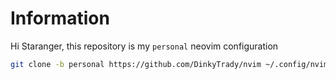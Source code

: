 # Information

Hi Staranger, this repository is my `personal` neovim configuration

```sh
git clone -b personal https://github.com/DinkyTrady/nvim ~/.config/nvim --depth 1 && nvim
```
